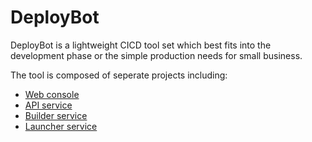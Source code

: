 # DeployBot

DeployBot is a lightweight CICD tool set which best fits into the development phase or the simple production needs for small business.

The tool is composed of seperate projects including:
- [Web console](https://github.com/more-than-code/deploybot-web-console.git)
- [API service](https://github.com/more-than-code/deploybot-service-api.git)
- [Builder service](https://github.com/more-than-code/deploybot-service-builder.git)
- [Launcher service](https://github.com/more-than-code/deploybot-service-launcher.git)

